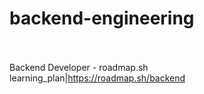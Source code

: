 # backend-engineering<br><br>

Backend Developer - roadmap.sh<br>learning_plan|https://roadmap.sh/backend<br><br>
